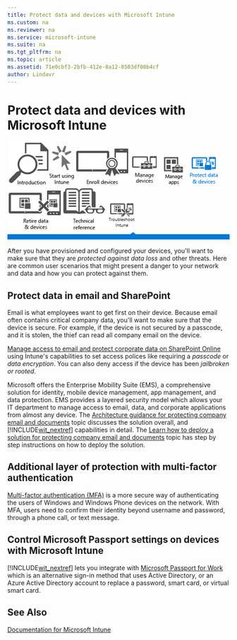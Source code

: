 ```yaml
---
title: Protect data and devices with Microsoft Intune
ms.custom: na
ms.reviewer: na
ms.service: microsoft-intune
ms.suite: na
ms.tgt_pltfrm: na
ms.topic: article
ms.assetid: 71e0cbf3-2bfb-412e-8a12-8503df08b4cf
author: Lindavr
---
```

# Protect data and devices with Microsoft Intune
[![](../Image/Nav-Icons/WIT_Tile_W_Overview.png)](https://technet.microsoft.com/library/dn646960.aspx/?WT.mc_id=IntuneOverview20150801)[![](../Image/Nav-Icons/WIT_Tile_W_GetStarted.png)](https://technet.microsoft.com/library/dn646953.aspx/?WT.mc_id=IntuneGS20150801)[![](../Image/Nav-Icons/WIT_Tile_W_EnrollDevices.png)](https://technet.microsoft.com/library/dn646962.aspx/?WT.mc_id=IntuneEnroll20150801)[![](../Image/Nav-Icons/WIT_Tile_W_ManageDevices.png)](https://technet.microsoft.com/library/mt313202.aspx/?WT.mc_id=IntuneConfig20150801)[![](../Image/Nav-Icons/WIT_Tile_W_ManageApps.png)](https://technet.microsoft.com/library/dn646965.aspx/?WT.mc_id=IntuneDeploy20150801)![](../Image/Nav-Icons/WIT_Tile_W_ProtectResourcesHighlight.png)[![](../Image/Nav-Icons/WIT_Tile_W_RetireData.png)](https://technet.microsoft.com/library/mt313204.aspx/?WT.mc_id=IntuneRetire20150801)[![](../Image/Nav-Icons/WIT_Tile_W_TechnicalReference.png)](https://technet.microsoft.com/library/mt282239.aspx/?WT.mc_id=IntuneTR20150801)[![](../Image/Nav-Icons/WIT_Tile_W_Troubleshooting.png)](https://technet.microsoft.com/library/mt345521.aspx)
![](../Image/Nav-Icons/WIT_Banner_ProtectResources.png)

After you have provisioned and configured your devices, you'll want to make sure that they are *protected against data loss* and other threats. Here are common user scenarios that might present a danger to your network and data and how you can protect against them.

## Protect  data in email and SharePoint
Email is what employees want to get first on their device.  Because email often contains critical company data, you'll want to make sure that the device is secure. For example, if the device is not secured by a passcode, and it is stolen, the thief can read all company email on the device.

[Manage access to email and protect corporate data on SharePoint Online ](https://technet.microsoft.com/library/dn818907.aspx) using Intune's capabilities to set access polices  like requiring a  *passcode* or *data encryption*.   You can also deny access if the device has been *jailbroken or rooted*.

Microsoft offers the Enterprise Mobility Suite (EMS), a comprehensive solution for identity, mobile device management, app management, and data protection. EMS provides a layered security model which allows your IT department to manage access to email, data, and corporate applications from almost any device. The [Architecture guidance for protecting company email and documents](../Topic/Architecture-guidance-for-protecting-company-email-and-documents.md) topic discusses the solution overall, and [!INCLUDE[wit_nextref](../Token/wit_nextref_md.md)] capabilities in detail. The [Learn how to deploy a solution for protecting company email and documents](../Topic/Learn-how-to-deploy-a-solution-for-protecting-company-email-and-documents.md) topic has step by step instructions on how to deploy the solution.

## Additional layer of protection with multi-factor authentication
[Multi-factor authentication (MFA)](https://technet.microsoft.com/library/dn889751.aspx) is a more secure way of authenticating the users of Windows and Windows Phone devices on the network.  With MFA, users need to confirm their identity beyond username and password, through a phone call, or text message.

## Control Microsoft Passport settings on devices with Microsoft Intune
[!INCLUDE[wit_nextref](/Token/wit_nextref.xml)] lets you integrate with [Microsoft Passport for Work](Control-Microsoft-Passport-settings-on-devices-with-Microsoft-Intune.md) which is an alternative sign-in method that uses Active Directory, or an Azure Active Directory account to replace a password, smart card, or virtual smart card.

## See Also
[Documentation for Microsoft Intune](../Topic/Documentation-for-Microsoft-Intune.md)

